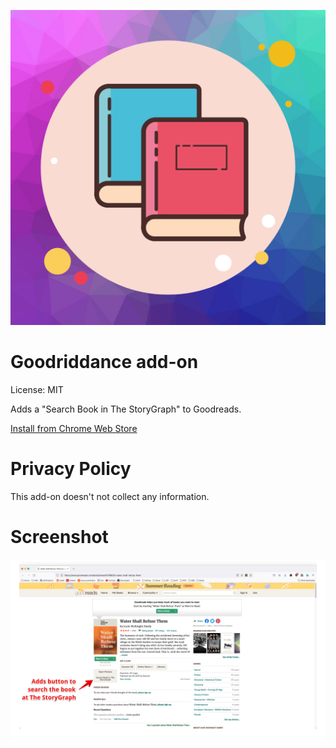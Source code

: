 ![icon](icons/icon.png)

# Goodriddance add-on

License: MIT

Adds a "Search Book in The StoryGraph" to Goodreads.

[Install from Chrome Web Store](https://chrome.google.com/webstore/detail/goodriddance/kmdpdoleegnloldooipdifahkjgdoope)

# Privacy Policy

This add-on doesn't not collect any information.

# Screenshot

![screenshot](screenshot.png)